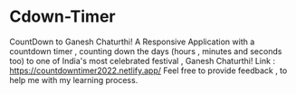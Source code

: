 # Cdown-Timer
CountDown to Ganesh Chaturthi!
A Responsive Application with a countdown timer , counting down the days (hours , minutes and seconds too) to one of India's most celebrated festival , Ganesh Chaturthi!
Link : https://countdowntimer2022.netlify.app/
Feel free to provide feedback , to help me with my learning process.
